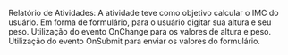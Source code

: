 Relatório de Atividades:
A atividade teve como objetivo calcular o IMC do usuário.
Em forma de formulário, para o usuário digitar sua altura e seu peso.
Utilização do evento OnChange para os valores de altura e peso.
Utilização do evento OnSubmit para enviar os valores do formulário.
